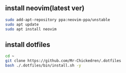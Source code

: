 ## install neovim(latest ver)
```bash
sudo add-apt-repository ppa:neovim-ppa/unstable
sudo apt update
sudo apt install neovim
```
## install dotfiles
```bash
cd ~
git clone https://github.com/Mr-Chickedren/.dotfiles
bash ./.dotfiles/bin/install.sh -y 
```
